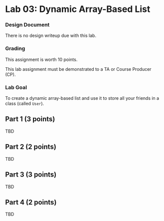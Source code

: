# Lab 03: Dynamic Array-Based List

### Design Document
There is no design writeup due with this lab.

### Grading
This assignment is worth 10 points.

This lab assignment must be demonstrated to a TA or Course Producer (CP).

### Lab Goal
To create a dynamic array-based list and use it to store all your friends in a class (called `User`).

## Part 1 (3 points)
TBD

## Part 2 (2 points)
TBD

## Part 3 (3 points)
TBD

## Part 4 (2 points)
TBD

